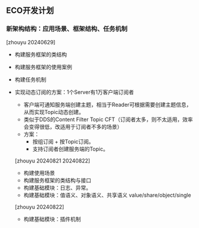 
## ECO开发计划

### 新架构结构：应用场景、框架结构、任务机制
[zhouyu 20240629]
* 构建服务框架的类结构
* 构建服务框架的使用案例
* 构建任务机制


* 实现动态订阅的方案：1个Server有1万客户端订阅者
  * 客户端可通知服务端创建主题，相当于Reader可根据需要创建主题信息，从而实现Topic动态创建。
  * 类似于DDS的Content Filter Topic CFT（订阅者太多，则不太适用，效率会变得很低，改适用于订阅者不多的场景）
  * 方案：
    * 按组订阅 + 按Topic订阅。
    * 支持订阅者创建服务端的Topic。


  [zhouyu 20240821 20240822]
  * 构建使用场景
  * 构建服务框架的类结构与接口
  * 构建基础模块：日志、异常。
  * 构建基础模块：值语义、对象语义、共享语义
  value/share/object/single


  [zhouyu 20240822]
  * 构建基础模块：插件机制